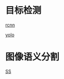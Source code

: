 # 目标检测


[rcnn](./rcnn/one.md)


[yolo](./yolo/one.md)


# 图像语义分割

[SS](./SemanticSegmentation/one.md)



